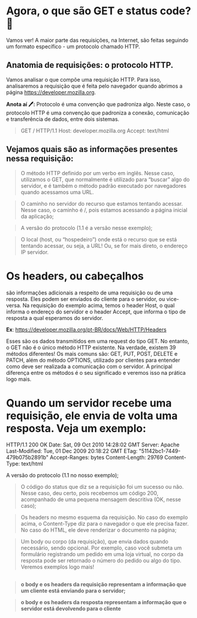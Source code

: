 # Agora, o que são GET e status code?🤔

  Vamos ver! A maior parte das requisições, na Internet, são feitas seguindo um formato específico - um protocolo chamado HTTP.

## Anatomia de requisições: o protocolo HTTP.

  Vamos analisar o que compõe uma requisição HTTP. Para isso, analisaremos a requisição que é feita pelo navegador quando abrimos a página https://developer.mozilla.org.


  **Anota aí 🖊:** Protocolo é uma convenção que padroniza algo. Neste caso, o protocolo HTTP é uma convenção que padroniza a conexão, comunicação e transferência de dados, entre dois sistemas.

  > GET / HTTP/1.1
  > Host: developer.mozilla.org
  > Accept: text/html

  ## Vejamos quais são as informações presentes nessa requisição:

  > O método HTTP definido por um verbo em inglês.
    Nesse caso, utilizamos o GET, que normalmente é utilizado para “buscar” algo do servidor, e é também o método padrão executado por navegadores quando acessamos uma URL.

  > O caminho no servidor do recurso que estamos tentando acessar.
    Nesse caso, o caminho é /, pois estamos acessando a página inicial da aplicação;

  > A versão do protocolo (1.1 é a versão nesse exemplo);

  > O local (host, ou “hospedeiro”)
    onde está o recurso que se está tentando acessar, ou seja, a URL! Ou, se for mais direto, o endereço IP servidor.

# Os headers, ou cabeçalhos
  são informações adicionais a respeito de uma requisição ou de uma resposta. Eles podem ser enviados do cliente para o servidor, ou vice-versa. Na requisição do exemplo acima, temos o header Host, o qual informa o endereço do servidor e o header Accept, que informa o tipo de resposta a qual esperamos do servidor.

  **Ex**: https://developer.mozilla.org/pt-BR/docs/Web/HTTP/Headers


  Esses são os dados transmitidos em uma request do tipo GET. No entanto, o GET não é o único método HTTP existente. Na verdade, existem 39 métodos diferentes! Os mais comuns são: GET, PUT, POST, DELETE e PATCH, além do método OPTIONS, utilizado por clientes para entender como deve ser realizada a comunicação com o servidor. A principal diferença entre os métodos é o seu significado e veremos isso na prática logo mais.



# Quando um servidor recebe uma requisição, ele envia de volta uma resposta. Veja um exemplo:


  HTTP/1.1 200 OK
  Date: Sat, 09 Oct 2010 14:28:02 GMT
  Server: Apache
  Last-Modified: Tue, 01 Dec 2009 20:18:22 GMT
  ETag: "51142bc1-7449-479b075b2891b"
  Accept-Ranges: bytes
  Content-Length: 29769
  Content-Type: text/html

  <!DOCTYPE html... (aqui vêm os 29769 bytes da página solicitada)



  ## A composição da resposta é definida por:

  > A versão do protocolo (1.1 no nosso exemplo);

  > O código do status que diz se a requisição foi um sucesso ou não. Nesse caso, deu certo, pois recebemos um código 200, acompanhado de uma pequena mensagem descritiva (OK, nesse caso);

  > Os headers no mesmo esquema da requisição. No caso do exemplo acima, o Content-Type diz para o navegador o que ele precisa fazer. No caso do HTML, ele deve renderizar o documento na página;

  > Um body ou corpo (da requisição), que envia dados quando necessário, sendo opcional. Por exemplo, caso você submeta um formulário registrando um pedido em uma loja virtual, no corpo da resposta pode ser retornado o número do pedido ou algo do tipo. Veremos exemplos logo mais!


 ## #################
  > **o body e os headers da requisição representam a informação que um cliente está enviando para o servidor;**

  > **o body e os headers da resposta representam a informação que o servidor está devolvendo para o cliente**






